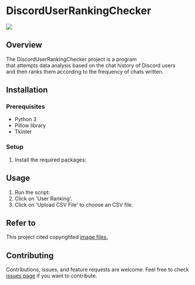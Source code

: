 # DiscordUserRankingChecker
<img src ="https://github.com/diligencefrozen/DiscordUserRankingChecker/blob/main/photos/test01.PNG?raw=true"><br/>
## Overview
The DiscordUserRankingChecker project is a program <br/>that attempts data analysis based on the chat history of Discord users <br/>and then ranks them according to the frequency of chats written.

## Installation

### Prerequisites
- Python 3
- Pillow library
- Tkinter 

### Setup
1. Install the required packages:<br/>

## Usage
1. Run the script:
2. Click on 'User Ranking'.
3. Click on 'Upload CSV File' to choose an CSV file.

## Refer to
This project cited copyrighted <a href="https://www.freepik.com/free-vector/shiny-golden-number-one-winner-symbol-with-laurel-design-vector_59532937.htm#query=top%201&position=15&from_view=keyword&track=ais&uuid=6996fd75-f789-4e0a-bd84-a1ad9e9b5cab">image files.</a><br/>

## Contributing
Contributions, issues, and feature requests are welcome. Feel free to check [issues page](https://github.com/diligencefrozen/DiscordUserRankingChecker/issues) if you want to contribute.


